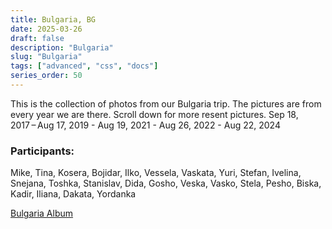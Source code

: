 ```yaml
---
title: Bulgaria, BG
date: 2025-03-26
draft: false
description: "Bulgaria"
slug: "Bulgaria"
tags: ["advanced", "css", "docs"]
series_order: 50
---
```


This is the collection of photos from our Bulgaria trip. The pictures are from every year we are there. Scroll down for more resent pictures. 
Sep 18, 2017 – Aug 17, 2019 - Aug 19, 2021 - Aug 26, 2022 - Aug 22, 2024

### Participants:
Mike, Tina, Kosera, Bojidar, Ilko, Vessela, Vaskata, Yuri, Stefan, Ivelina, Snejana, Toshka, Stanislav, Dida, Gosho, Veska, Vasko, Stela, Pesho, Biska, Kadir, Iliana, Dakata, Yordanka

[Bulgaria Album](https://photos.app.goo.gl/PwjI2fcUiSFOkBIx2)
